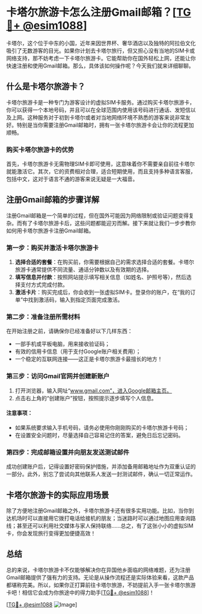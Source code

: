 # 卡塔尔旅游卡怎么注册Gmail邮箱？[[TG💪+ @esim1088](https://t.me/s/esim1088)]

卡塔尔，这个位于中东的小国，近年来因世界杯、奢华酒店以及独特的阿拉伯文化吸引了无数游客的目光。如果你计划去卡塔尔旅行，但又担心没有当地的SIM卡或网络支持，那不妨考虑一下卡塔尔旅游卡。它能帮助你在国外轻松上网，还能让你快速注册和使用Gmail邮箱。那么，具体该如何操作呢？今天我们就来详细聊聊。

## 什么是卡塔尔旅游卡？

卡塔尔旅游卡是一种专门为游客设计的虚拟SIM卡服务。通过购买卡塔尔旅游卡，你可以获得一个本地号码，并且可以在全球范围内使用该号码进行通话、发短信以及上网。这种服务对于初到卡塔尔或者对当地网络环境不熟悉的游客来说非常友好。特别是当你需要注册Gmail邮箱时，拥有一张卡塔尔旅游卡会让你的流程更加顺畅。

### 购买卡塔尔旅游卡的优势

首先，卡塔尔旅游卡无需物理SIM卡即可使用，这意味着你不需要亲自前往卡塔尔就能激活它。其次，它的资费相对合理，适合短期使用，而且支持多种语言客服，包括中文，这对于语言不通的游客来说无疑是一大福音。

## 注册Gmail邮箱的步骤详解

注册Gmail邮箱是一个简单的过程，但在国外可能因为网络限制或验证问题变得复杂。而有了卡塔尔旅游卡后，这些问题都能迎刃而解。接下来就让我们一步步教你如何用卡塔尔旅游卡注册Gmail邮箱。

### 第一步：购买并激活卡塔尔旅游卡

1. **选择合适的套餐**：在购买前，你需要根据自己的需求选择合适的套餐。卡塔尔旅游卡通常提供不同流量、通话分钟数以及有效期的选择。
2. **填写信息并付款**：按照网站提示填写相关信息（如姓名、护照号等），然后选择支付方式完成付款。
3. **激活卡片**：购买完成后，你会收到一张虚拟SIM卡。登录你的账户，在“我的订单”中找到激活码，输入到指定页面完成激活。

### 第二步：准备注册所需材料

在开始注册之前，请确保你已经准备好以下几样东西：
- 一部手机或平板电脑，用来接收验证码；
- 有效的信用卡信息（用于支付Google账户相关费用）；
- 一个稳定的互联网连接——这正是卡塔尔旅游卡最擅长的地方！

### 第三步：访问Gmail官网并创建新账户

1. 打开浏览器，输入网址“www.gmail.com”，进入Google邮箱主页。
2. 点击右上角的“创建账户”按钮，按照提示逐步填写个人信息。

#### 注意事项：
- 如果系统要求输入手机号码，请务必使用你刚刚购买的卡塔尔旅游卡号码；
- 在设置安全问题时，尽量选择自己容易记住的答案，避免日后忘记密码。

### 第四步：完成邮箱设置并向朋友发送测试邮件

成功创建账户后，记得设置好密码保护措施，并添加备用邮箱地址作为双重认证的一部分。此外，别忘了尝试向其他联系人发送一封测试邮件，确认一切正常运作。

## 卡塔尔旅游卡的实际应用场景

除了方便地注册Gmail邮箱之外，卡塔尔旅游卡还有很多实用功能。比如，当你到达机场时可以直接用它拨打电话给接机的朋友；当迷路时可以通过地图应用查询路线；甚至还可以利用社交媒体与家人保持联络……总之，有了这张小小的虚拟SIM卡，你会发现旅行变得更加便捷高效！

## 总结

总的来说，卡塔尔旅游卡不仅能够解决你在异国他乡面临的网络难题，还为注册Gmail邮箱提供了强有力的支持。无论是从操作流程还是实际体验来看，这款产品都堪称完美。所以，如果你正打算前往卡塔尔旅游，不妨提前入手一张卡塔尔旅游卡吧！相信它会成为你旅途中的得力助手[[TG💪+ @esim1088](https://t.me/s/esim1088)]！

[[TG💪+ @esim1088](https://t.me/s/esim1088) ![Image](https://i.postimg.cc/4NQfJmqS/Snipaste-2025-05-13-00-14-12.png)]